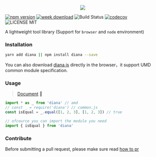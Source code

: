 <div align="center">
  <img src="http://oqhtscus0.bkt.clouddn.com/dcce7b9509a0e23f91d8cd2aa3ecffd3.jpg-200">
</div>

[![npm version](https://badge.fury.io/js/diana.svg)](https://badge.fury.io/js/diana) [![week download](https://img.shields.io/npm/dw/diana.svg)](https://www.npmjs.com/package/diana) ![Build Status](https://travis-ci.org/MuYunyun/diana.svg?branch=master) [![codecov](https://codecov.io/gh/MuYunyun/diana/branch/master/graph/badge.svg)](https://codecov.io/gh/MuYunyun/diana) ![LICENSE MIT](https://img.shields.io/npm/l/express.svg)

A lightweight tool library (Support for `browser` and `node` environment)

### Installation

```bash
yarn add diana || npm install diana --save
```

You can also download [diana.js](https://github.com/MuYunyun/diana/blob/master/lib/diana.js) directly in the browser，it support UMD common module specification.

### Usage

> [Document](http://muyunyun.cn/diana/) :tada:

```js
import * as _ from 'diana' // amd
// const _ = require('diana') // common.js
const isEqual = _.equal([1, 2, 3], [1, 2, 3]) // true

// ofcource you can import the module you need
import { isEqual } from 'diana'
```

### Contribute

Before submitting a pull request, please make sure read [how to pr](https://github.com/MuYunyun/diana/blob/master/.github/PULL_REQUEST_TEMPLATE.md)